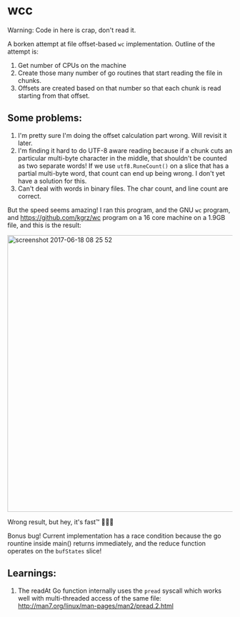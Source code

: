 wcc
====

Warning: Code in here is crap, don't read it.

A borken attempt at file offset-based `wc` implementation. Outline of
the attempt is:

1. Get number of CPUs on the machine
1. Create those many number of go routines that start reading the file
in chunks.
1. Offsets are created based on that number so that each chunk is read
starting from that offset.


Some problems:
--------------

1. I'm pretty sure I'm doing the offset calculation part wrong. Will
   revisit it later.
2. I'm finding it hard to do UTF-8 aware reading because if a chunk cuts
   an particular multi-byte character in the middle, that shouldn't be
   counted as two separate words! If we use `utf8.RuneCount()` on a
   slice that has a partial multi-byte word, that count can end up being
   wrong. I don't yet have a solution for this.
3. Can't deal with words in binary files. The char count, and line
   count are correct.

But the speed seems amazing! I ran this program, and the GNU `wc`
program, and https://github.com/kgrz/wc program on a 16 core machine on
a 1.9GB file, and this is the result:

<img width="620" alt="screenshot 2017-06-18 08 25 52" src="https://user-images.githubusercontent.com/400299/27258671-6793ccbe-541e-11e7-92e7-1c49d7fbe366.png">


Wrong result, but hey, it's fast™ 🤷🏽‍♂️

Bonus bug! Current implementation has a race condition because the go rountine inside main() returns immediately, and the reduce function operates on the `bufStates` slice! 

Learnings:
---------

1. The readAt Go function internally uses the `pread` syscall which
works well with multi-threaded access of the same file: http://man7.org/linux/man-pages/man2/pread.2.html
